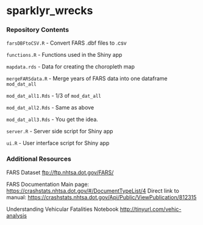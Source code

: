 # sparklyr_wrecks

### Repository Contents

`farsDBFtoCSV.R` - Convert FARS .dbf files to .csv

`functions.R` - Functions used in the Shiny app

`mapdata.rds` - Data for creating the choropleth map

`mergeFARSdata.R` - Merge years of FARS data into one dataframe `mod_dat_all`

`mod_dat_all1.Rds` - 1/3 of `mod_dat_all`

`mod_dat_all2.Rds` - Same as above

`mod_dat_all3.Rds` - You get the idea.

`server.R` - Server side script for Shiny app

`ui.R` - User interface script for Shiny app

### Additional Resources

FARS Dataset
ftp://ftp.nhtsa.dot.gov/FARS/

FARS Documentation
Main page: https://crashstats.nhtsa.dot.gov/#/DocumentTypeList/4
Direct link to manual: https://crashstats.nhtsa.dot.gov/Api/Public/ViewPublication/812315

Understanding Vehicular Fatalities Notebook
http://tinyurl.com/vehic-analysis

